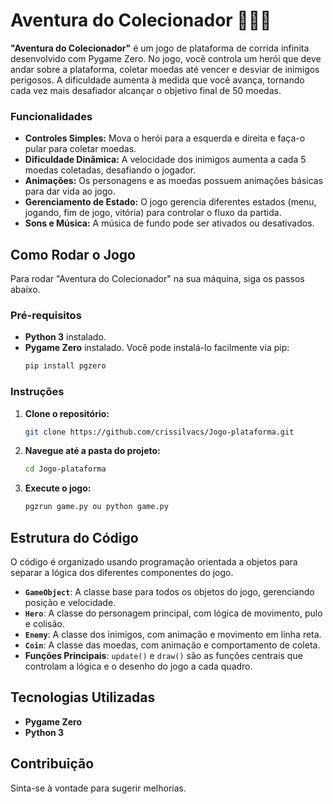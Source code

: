 # Aventura do Colecionador 🏃‍♂️💨

**"Aventura do Colecionador"** é um jogo de plataforma de corrida infinita desenvolvido com Pygame Zero. No jogo, você controla um herói que deve andar sobre a plataforma, coletar moedas até vencer e desviar de inimigos perigosos. A dificuldade aumenta à medida que você avança, tornando cada vez mais desafiador alcançar o objetivo final de 50 moedas.

### Funcionalidades
* **Controles Simples:** Mova o herói para a esquerda e direita e faça-o pular para coletar moedas.
* **Dificuldade Dinâmica:** A velocidade dos inimigos aumenta a cada 5 moedas coletadas, desafiando o jogador.
* **Animações:** Os personagens e as moedas possuem animações básicas para dar vida ao jogo.
* **Gerenciamento de Estado:** O jogo gerencia diferentes estados (menu, jogando, fim de jogo, vitória) para controlar o fluxo da partida.
* **Sons e Música:** A música de fundo pode ser ativados ou desativados.

## Como Rodar o Jogo

Para rodar "Aventura do Colecionador" na sua máquina, siga os passos abaixo.

### Pré-requisitos
* **Python 3** instalado.
* **Pygame Zero** instalado. Você pode instalá-lo facilmente via pip:
    ```bash
    pip install pgzero
    ```

### Instruções

1.  **Clone o repositório:**
    ```bash
    git clone https://github.com/crissilvacs/Jogo-plataforma.git
    ```
2.  **Navegue até a pasta do projeto:**
    ```bash
    cd Jogo-plataforma
    ```
3.  **Execute o jogo:**
    ```bash
    pgzrun game.py ou python game.py
    ```

## Estrutura do Código

O código é organizado usando programação orientada a objetos para separar a lógica dos diferentes componentes do jogo.

* **`GameObject`**: A classe base para todos os objetos do jogo, gerenciando posição e velocidade.
* **`Hero`**: A classe do personagem principal, com lógica de movimento, pulo e colisão.
* **`Enemy`**: A classe dos inimigos, com animação e movimento em linha reta.
* **`Coin`**: A classe das moedas, com animação e comportamento de coleta.
* **Funções Principais**: `update()` e `draw()` são as funções centrais que controlam a lógica e o desenho do jogo a cada quadro.

## Tecnologias Utilizadas
* **Pygame Zero**
* **Python 3**

## Contribuição

Sinta-se à vontade para sugerir melhorias.
